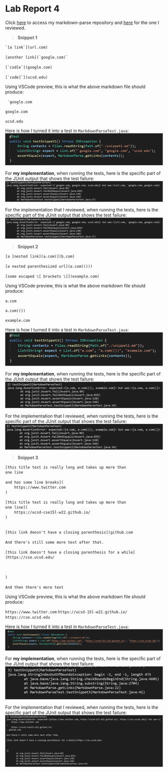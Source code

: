 # Lab Report 4

Click [here](https://github.com/r-chau/markdown-parse) to access my markdown-parse repository and [here](https://github.com/ajwboi/markdown-parse) for the one I reviewed.

> **Snippet 1**

```
`[a link`](url.com)

[another link](`google.com)`

[`cod[e`](google.com)

[`code]`](ucsd.edu)
```

Using VSCode preview, this is what the above markdown file should produce:

`` `google.com``

`google.com`

`ucsd.edu`

Here is how I turned it into a test in `MarkdownParseTest.java`:
![image](snip1test.jpg)

For **my implementation**, when running the tests, here is the specific part of the JUnit output that shows the test failure:
![image](mytest1.jpg)

For the implementation that I reviewed, when running the tests, here is the specific part of the JUnit output that shows the test failure:
![image](other-test1.jpg)

> **Snippet 2**

```
[a [nested link](a.com)](b.com)

[a nested parenthesized url](a.com(()))

[some escaped \[ brackets \]](example.com)
```

Using VSCode preview, this is what the above markdown file should produce:

`a.com`

`a.com(())`

`example.com`

Here is how I turned it into a test in `MarkdownParseTest.java`:
![image](snip2test.jpg)

For **my implementation**, when running the tests, here is the specific part of the JUnit output that shows the test failure:
![image](mytest2.jpg)

For the implementation that I reviewed, when running the tests, here is the specific part of the JUnit output that shows the test failure:
![image](other-test2.jpg)

> **Snippet 3**

```
[this title text is really long and takes up more than 
one line

and has some line breaks](
    https://www.twitter.com
)

[this title text is really long and takes up more than 
one line](
    https://ucsd-cse15l-w22.github.io/
)


[this link doesn't have a closing parenthesis](github.com

And there's still some more text after that.

[this link doesn't have a closing parenthesis for a while](https://cse.ucsd.edu/



)

And then there's more text
```

Using VSCode preview, this is what the above markdown file should produce:

`https://www.twitter.com`
`https://ucsd-15l-w22.github.io/`
`https://cse.ucsd.edu`

Here is how I turned it into a test in `MarkdownParseTest.java`:
![image](snip3test.jpg)

For **my implementation**, when running the tests, here is the specific part of the JUnit output that shows the test failure:
![image](mytest3.jpg)

For the implementation that I reviewed, when running the tests, here is the specific part of the JUnit output that shows the test failure:
![image](other-test3.jpg)